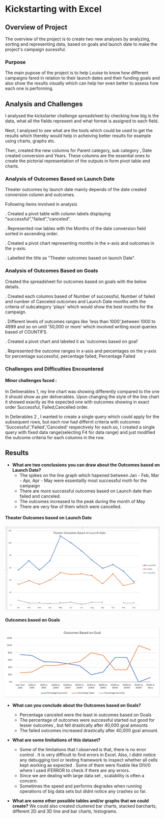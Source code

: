 # **Kickstarting with Excel**

## **Overview of Project**
   The overview of the project is to create two new analyses by analyzing, sorting and representing data, based on goals and launch date to make the project's campaign sucessful. 
      

### **Purpose**

The main pupose of the project is to help Louise to know how different campaigns fared in relation to their launch dates and their funding goals and also show the results visually which can help her even better to assess how each one is performing.


## **Analysis and Challenges**

  
   I analysed the kickstarter challenge spreadsheet by checking how big is the data,  what all the fields represent and what format is assigned to each field.

  Next, I analysed to see what are the tools which could be used to get the results which thereby would help in acheiving better results for example using charts, graphs etc.
     
   Then, created the new columns for Parent category, sub category , Date created conversion and Years. These columns are the essential ones to create the pictorial representation of the outputs in form pivot table and charts. 

### **Analysis of Outcomes Based on Launch Date**

Theater outcomes by launch date mainly depends of the date created conversion column and outcomes.

 Following items involved in analysis
    
  . Created a pivot table with column labels displaying "successful","failed","canceled".

  . Represented row lables with the Months of the date conversion field sorted in ascending order.

  . Created a pivot chart representing months in the x-axis and outcomes in the y-axis.

  . Labelled the title as "Theater outcomes based on launch Date".

### **Analysis of Outcomes Based on Goals**

 Created the spreadsheet for outcomes based on goals with the below details.
 
  . Created each columns based of Number of successful, Number of failed and number of Canceled outcomes and Launch Date months with the criteria of subcategory 'plays' which would show the best months for the campaign.
        
  . Different levels of outcomes ranges like 'less than 1000',between 1000 to 4999 and so on until '50,000 or more' which involved writing excel queries based of COUNTIFS.
        
   . Created a pivot chart and labeled it as 'outcomes based on goal'
        
   . Represented the outcome ranges in x-asis and percentages on the y-axis for percentage successful, percentage failed, Percentage Failed
   
### **Challenges and Difficulties Encountered**

#### **Minor challenges faced** : 
  
  In Deliverables 1, my line chart was showing differently compared to the one it should show as per deliverables. Upon changing the style of the line chart it showed exactly as the expected one with outcomes showing in exact order Successful, Failed,Cancelled order.
    
  In Delierables 2 , I wanted to create a single query which could apply for the subsequent rows, but each row had differnt criteria with outcomes 'Successful','Failed','Canceled' respectively for each.so, I created a single query with fixed data range(selecting F4 for data range) and just modified the outcome criteria for each columns in the row.
   

## **Results**

- **What are two conclusions you can draw about the Outcomes based on Launch Date?**
    * The spikes on the line graph which hapened between Jan - Feb, Mar - Apr, Apr - May were essentailly most successful moth for the campaign
    * There are more successful outcomes based on Launch date than failed and canceled.
    * The outcomes increased to the peak during the month of May
    * There are very few of them which were cancelled.

#### **Theater Outcomes based on Launch Date**
![img](https://github.com/hsurisetti/TestRepo1/blob/main/Theater_Outcomes_vs_Launch.png)
#### **Outcomes based on Goals**
![img](https://github.com/hsurisetti/TestRepo1/blob/main/Outcomes_vs_Goals.png)

- **What can you conclude about the Outcomes based on Goals?**
  
   * Percentage canceled were the least in outcomes based on Goals
   * The percentage of outcomes were successful started out good for lesser outcomes , but fell drastically after 40,000 goal amounts
   * The failed outcomes increased drastically after 40,000 goal amount.

- **What are some limitations of this dataset?**
   * Some of the limitations that I observed is that, there is no error control . It is very difficult to find errors in Excel. Also, I didnt notice any debugging tool or testing framework to inspect whether all cells kept working as expected . Some of them were fixable like DIV/0 where I used iFERROR to check if there are any errors.
   * Since we are dealing with large data set , scalability is often a concern.
   * Sometimes the speed and performs degrades when running operations of big data sets but didnt notice any crashes so far.
   

- **What are some other possible tables and/or graphs that we could create?**
     We could also created clustered bar charts, stacked barcharts, different 2D and 3D line and bar charts, histograms.
     

